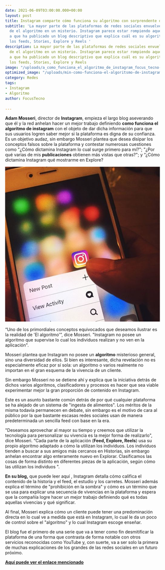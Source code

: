 ```yaml
---
date: 2021-06-09T03:00:00.000+00:00
layout: post
title: Instagram comparte cómo funciona su algoritmo con sorprendente detalle
subtitle: 'La mayor parte de las plataformas de redes sociales envuelven la iniciativa
  de el algoritmo en un misterio. Instagram parece estar rompiendo aquel molde, debido
  a que ha publicado un blog descriptivo que explica cuál es su algoritmo y cómo cataloga
  los feeds, Stories, Explore y Reels '
description: La mayor parte de las plataformas de redes sociales envuelven la iniciativa
  de el algoritmo en un misterio. Instagram parece estar rompiendo aquel molde, debido
  a que ha publicado un blog descriptivo que explica cuál es su algoritmo y cómo cataloga
  los feeds, Stories, Explore y Reels
image: "/uploads/a_como_funciona_el_algoritmo_de_instagram_focus_tecno-min_o0vm65.jpg"
optimized_image: "/uploads/min-como-funciona-el-algoritsmo-de-instagram-focus-tecno.jpg"
category: Redes
tags:
- Instagram
- Algoritmo
author: FocusTecno

---
```

**Adam Mosseri**, director de **Instagram**, empieza el largo blog aseverando que él y la red anhelan hacer un mejor trabajo definiendo **como funciona el algoritmo de instagram** con el objeto de dar dicha información para que sus usuarios logren saber mejor si la plataforma es digna de su confianza. Es un objetivo audaz, sin embargo Mosseri plantea que desea disipar los conceptos falsos sobre la plataforma y contestar numerosas cuestiones como "¿Cómo dictamina Instagram lo cual surge primero para mí?"; "¿Por qué varias de mis **publicaciones** obtienen más vistas que otras?"; y “¿Cómo dictamina Instagram qué mostrarme en Explore?

![como funciona el algoritmo de instagram focus tecno](/uploads/minss-como-funciona-el-algoritmo-de-instagram-focus-tecno.jpg)

“Uno de los primordiales conceptos equivocados que deseamos ilustrar es la realidad de 'El algoritmo'”, dice Mosseri. "Instagram no posee un algoritmo que supervise lo cual los individuos realizan y no ven en la aplicación".

Mosseri plantea que Instagram no posee un **algoritmo** misterioso general, sino una diversidad de ellos. Si bien es interesante, dicha revelación no es especialmente eficaz por sí sola: un algoritmo o varios realmente no importan en el gran esquema de la vivencia de un cliente.

Sin embargo Mosseri no se detiene ahí y explica que la iniciativa detrás de dichos varios algoritmos, clasificadores y procesos es hacer que sea viable experimentar mejor la gran proporción de contenido en Instagram.

Este es un asunto bastante común detrás de por qué cualquier plataforma se ha alejado de un sistema de "ingesta de alimentos". Los méritos de la misma todavía permanecen en debate, sin embargo es el motivo de cara al público por la que bastante escasas redes sociales usan de manera predeterminada un sencilla feed con base en la era.

"Deseamos aprovechar al mayor su tiempo y creemos que utilizar la tecnología para personalizar su vivencia es la mejor forma de realizarlo", dice Mosseri. “Cada parte de la aplicación (**Feed, Explore, Reels**) usa su propio algoritmo adaptado a cómo la utilizan los individuos. Los individuos tienden a buscar a sus amigos más cercanos en Historias, sin embargo anhelan encontrar algo enteramente nuevo en Explorar. Clasificamos las cosas de forma distinto en diferentes piezas de la aplicación, según cómo las utilizan los individuos ".

**En su blog,** que puede leer aquí , Instagram detalla cómo califica el contenido de la historia y el feed, el estudio y los carretes. Mosseri además explica el término de "prohibición en la sombra" y cómo es un término que se usa para explicar una secuencia de vivencias en la plataforma y espera que la compañía logre hacer un mejor trabajo definiendo qué es todas aquellas vivencias y qué significar.

Al final, Mosseri explica cómo un cliente puede tener una predominación directa en lo cual ve a medida que está en Instagram, lo cual le da un poco de control sobre el "algoritmo" y lo cual Instagram escoge enseñar.

El blog fue el primero de una serie que va a tener como fin desmitificar la plataforma de una forma que contrasta de forma notable con otros servicios reconocidas como YouTube y, con suerte, va a ser solo la primera de muchas explicaciones de los grandes de las redes sociales en un futuro próximo.

[**Aquí puede ver el enlace mencionado**](https://about.instagram.com/blog/announcements/shedding-more-light-on-how-instagram-works)